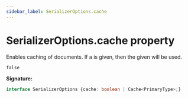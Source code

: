 ```yaml
---
sidebar_label: SerializerOptions.cache
---
```

# SerializerOptions.cache property

Enables caching of documents. If a  is given, then the given  will be used.

 `false`

**Signature:**

```typescript
interface SerializerOptions {cache: boolean | Cache<PrimaryType>;}
```
